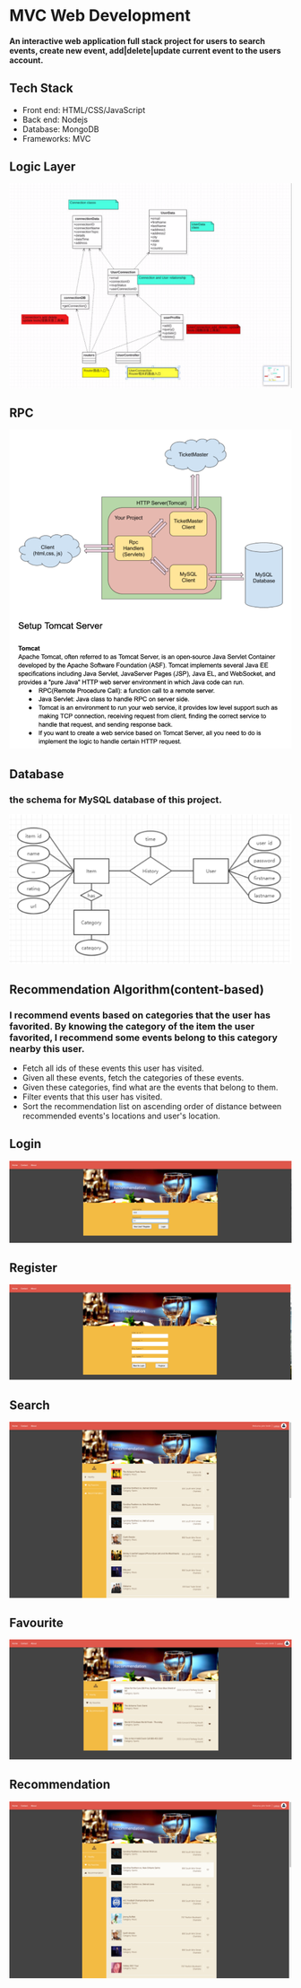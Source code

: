 # MVC Web Development
#### An interactive web application full stack project for users to search events, create new event, add|delete|update current event to the users account.
## Tech Stack
* Front end: HTML/CSS/JavaScript
* Back end: Nodejs
* Database: MongoDB
* Frameworks: MVC 


## Logic Layer
![image](https://github.com/yingwang131/MVCWebDevelopment/blob/master/MVCWebProject/FinalProjectApplication/DemoPic/logic.png)
## RPC
![image](https://github.com/yingwang131/Event-Recommendation/blob/master/DemoPic/rpc.png)
## Database
### the schema for MySQL database of this project.
![image](https://github.com/yingwang131/Event-Recommendation/blob/master/DemoPic/db.png)
## Recommendation Algorithm(content-based)
### I recommend events based on categories that the user has favorited. By knowing the category of the item the user favorited, I recommend some events belong to this category nearby this user.
* Fetch all ids of these events this user has visited.
* Given all these events, fetch the categories of these events.
* Given these categories, find what are the events that belong to them.
* Filter events that this user has visited.
* Sort the recommendation list on ascending order of distance between recommended events's locations and user's location.
## Login
![image](https://github.com/yingwang131/Event-Recommendation/blob/master/DemoPic/login.png)
## Register
![image](https://github.com/yingwang131/Event-Recommendation/blob/master/DemoPic/register.png)
## Search
![image](https://github.com/yingwang131/Event-Recommendation/blob/master/DemoPic/search.png)
## Favourite
![image](https://github.com/yingwang131/Event-Recommendation/blob/master/DemoPic/fav.png)
## Recommendation
![image](https://github.com/yingwang131/Event-Recommendation/blob/master/DemoPic/recom.png)

